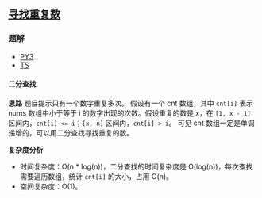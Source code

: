 ## [寻找重复数](https://leetcode.cn/problems/find-the-duplicate-number/)

### 题解
+ [PY3](../../py3/384/287.py)
+ [TS](../../ts/384/287.ts)

#### 二分查找
**思路**
题目提示只有一个数字重复多次。
假设有一个 cnt 数组，其中 `cnt[i]` 表示 nums 数组中小于等于 i 的数字出现的次数。假设重复的数是 x，在 `[1, x - 1]` 区间内，`cnt[i] <= i`；`[x, n]` 区间内，`cnt[i] > i`。
可见 cnt 数组一定是单调递增的，可以用二分查找寻找重复的数。

**复杂度分析**
+ 时间复杂度：O(n * log(n))，二分查找的时间复杂度是 O(log(n))，每次查找需要遍历数组，统计 `cnt[i]` 的大小，占用 O(n)。
+ 空间复杂度：O(1)。